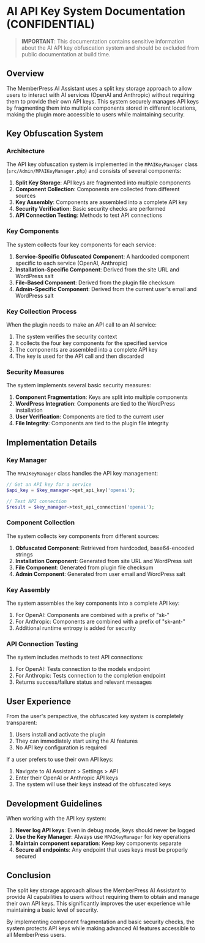 # AI API Key System Documentation (CONFIDENTIAL)

> **IMPORTANT**: This documentation contains sensitive information about the AI API key obfuscation system and should be excluded from public documentation at build time.

## Overview

The MemberPress AI Assistant uses a split key storage approach to allow users to interact with AI services (OpenAI and Anthropic) without requiring them to provide their own API keys. This system securely manages API keys by fragmenting them into multiple components stored in different locations, making the plugin more accessible to users while maintaining security.

## Key Obfuscation System

### Architecture

The API key obfuscation system is implemented in the `MPAIKeyManager` class (`src/Admin/MPAIKeyManager.php`) and consists of several components:

1. **Split Key Storage**: API keys are fragmented into multiple components
2. **Component Collection**: Components are collected from different sources
3. **Key Assembly**: Components are assembled into a complete API key
4. **Security Verification**: Basic security checks are performed
5. **API Connection Testing**: Methods to test API connections

### Key Components

The system collects four key components for each service:

1. **Service-Specific Obfuscated Component**: A hardcoded component specific to each service (OpenAI, Anthropic)
2. **Installation-Specific Component**: Derived from the site URL and WordPress salt
3. **File-Based Component**: Derived from the plugin file checksum
4. **Admin-Specific Component**: Derived from the current user's email and WordPress salt

### Key Collection Process

When the plugin needs to make an API call to an AI service:

1. The system verifies the security context
2. It collects the four key components for the specified service
3. The components are assembled into a complete API key
4. The key is used for the API call and then discarded

### Security Measures

The system implements several basic security measures:

1. **Component Fragmentation**: Keys are split into multiple components
2. **WordPress Integration**: Components are tied to the WordPress installation
3. **User Verification**: Components are tied to the current user
4. **File Integrity**: Components are tied to the plugin file integrity

## Implementation Details

### Key Manager

The `MPAIKeyManager` class handles the API key management:

```php
// Get an API key for a service
$api_key = $key_manager->get_api_key('openai');

// Test API connection
$result = $key_manager->test_api_connection('openai');
```

### Component Collection

The system collects key components from different sources:

1. **Obfuscated Component**: Retrieved from hardcoded, base64-encoded strings
2. **Installation Component**: Generated from site URL and WordPress salt
3. **File Component**: Generated from plugin file checksum
4. **Admin Component**: Generated from user email and WordPress salt

### Key Assembly

The system assembles the key components into a complete API key:

1. For OpenAI: Components are combined with a prefix of "sk-"
2. For Anthropic: Components are combined with a prefix of "sk-ant-"
3. Additional runtime entropy is added for security

### API Connection Testing

The system includes methods to test API connections:

1. For OpenAI: Tests connection to the models endpoint
2. For Anthropic: Tests connection to the completion endpoint
3. Returns success/failure status and relevant messages

## User Experience

From the user's perspective, the obfuscated key system is completely transparent:

1. Users install and activate the plugin
2. They can immediately start using the AI features
3. No API key configuration is required

If a user prefers to use their own API keys:

1. Navigate to AI Assistant > Settings > API
2. Enter their OpenAI or Anthropic API keys
3. The system will use their keys instead of the obfuscated keys

## Development Guidelines

When working with the API key system:

1. **Never log API keys**: Even in debug mode, keys should never be logged
2. **Use the Key Manager**: Always use `MPAIKeyManager` for key operations
3. **Maintain component separation**: Keep key components separate
4. **Secure all endpoints**: Any endpoint that uses keys must be properly secured

## Conclusion

The split key storage approach allows the MemberPress AI Assistant to provide AI capabilities to users without requiring them to obtain and manage their own API keys. This significantly improves the user experience while maintaining a basic level of security.

By implementing component fragmentation and basic security checks, the system protects API keys while making advanced AI features accessible to all MemberPress users.